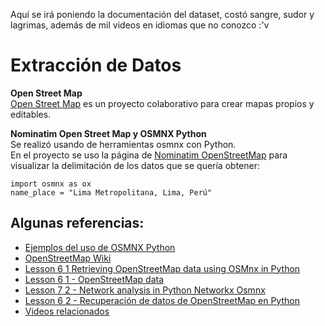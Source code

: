 Aquí se irá poniendo la documentación del dataset, costó sangre, sudor y lagrimas, además de mil videos en idiomas que no conozco :'v

# Extracción de Datos #
**Open Street Map**  
[Open Street Map](https://www.openstreetmap.org/) es un proyecto colaborativo para crear mapas propios y editables.

**Nominatim Open Street Map y OSMNX Python**  
Se realizó usando de herramientas osmnx con Python.  
En el proyecto se uso la página de [Nominatim OpenStreetMap](https://nominatim.openstreetmap.org/) para visualizar la delimitación de los datos que se quería obtener:

    import osmnx as ox  
    name_place = "Lima Metropolitana, Lima, Perú"

## Algunas referencias: ##  
+ [Ejemplos del uso de OSMNX Python](https://github.com/gboeing/osmnx-examples)
+ [OpenStreetMap Wiki](https://wiki.openstreetmap.org/wiki/Main_Page)
+ [Lesson 6 1 Retrieving OpenStreetMap data using OSMnx in Python](https://www.youtube.com/watch?v=QQmvq1cQHrk)  
+ [Lesson 6 1 - OpenStreetMap data](https://www.youtube.com/watch?v=crjNZ_LXwyA)  
+ [Lesson 7 2 - Network analysis in Python Networkx Osmnx](https://www.youtube.com/watch?v=C4o6w33NzGw&t=2137s)
+ [Lesson 6 2 - Recuperación de datos de OpenStreetMap en Python](https://www.youtube.com/watch?v=hejWa-vbWfU)  
+ [Videos relacionados](https://www.youtube.com/watch?v=LRmYjyHk94U&list=PLyLTdapdw7SMiPgcd2YtK-VP3oynlOj29)



